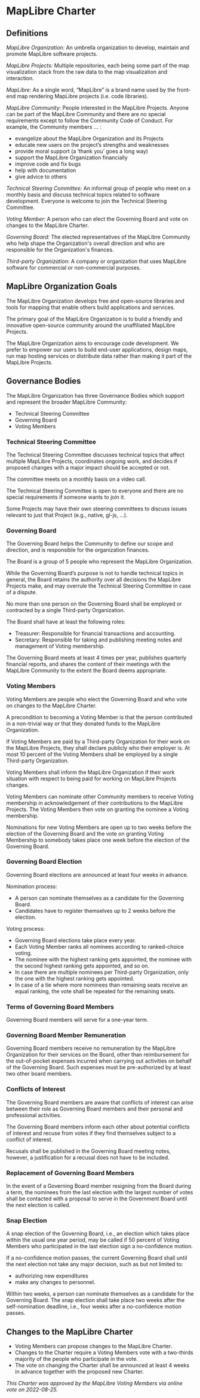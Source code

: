 # MapLibre Charter

## Definitions

*MapLibre Organization:* An umbrella organization to develop, maintain and promote MapLibre software projects.

*MapLibre Projects:* Multiple repositories, each being some part of the map visualization stack from the raw data to the map visualization and interaction.

*MapLibre:* As a single word, “MapLibre” is a brand name used by the front-end map rendering MapLibre projects (i.e. code libraries).

*MapLibre Community:* People interested in the MapLibre Projects. Anyone can be part of the MapLibre Community and there are no special requirements except to follow the Community Code of Conduct. For example, the Community members … :

* evangelize about the MapLibre Organization and its Projects
* educate new users on the project’s strengths and weaknesses
* provide moral support (a ‘thank you’ goes a long way)
* support the MapLibre Organization financially
* improve code and fix bugs
* help with documentation
* give advice to others

*Technical Steering Committee:* An informal group of people who meet on a monthly basis and discuss technical topics related to software development. Everyone is welcome to join the Technical Steering Committee.

*Voting Member:* A person who can elect the Governing Board and vote on changes to the MapLibre Charter.

*Governing Board:* The elected representatives of the MapLibre Community who help shape the Organization's overall direction and who are responsible for the Organization's finances.

*Third-party Organization:* A company or organization that uses MapLibre software for commercial or non-commercial purposes.

## MapLibre Organization Goals

The MapLibre Organization develops free and open-source libraries and tools for mapping that enable others build applications and services.

The primary goal of the MapLibre Organization is to build a friendly and innovative open-source community around the unaffiliated MapLibre Projects.

The MapLibre Organization aims to encourage code development. We prefer to empower our users to build end-user applications, design maps, run map hosting services or distribute data rather than making it part of the MapLibre Projects.

## Governance Bodies

The MapLibre Organization has three Governance Bodies which support and represent the broader MapLibre Community:

* Technical Steering Committee
* Governing Board
* Voting Members

### Technical Steering Committee

The Technical Steering Committee discusses technical topics that affect multiple MapLibre Projects, coordinates ongoing work, and decides if proposed changes with a major impact should be accepted or not.

The committee meets on a monthly basis on a video call.

The Technical Steering Committee is open to everyone and there are no special requirements if someone wants to join it.

Some Projects may have their own steering committees to discuss issues relevant to just that Project (e.g., native, gl-js, …).

### Governing Board

The Governing Board helps the Community to define our scope and direction, and is responsible for the organization finances.

The Board is a group of 5 people who represent the MapLibre Organization.

While the Governing Board’s purpose is not to handle technical topics in general, the Board retains the authority over all decisions the MapLibre Projects make, and may overrule the Technical Steering Committee in case of a dispute.

No more than one person on the Governing Board shall be employed or contracted by a single Third-party Organization.

The Board shall have at least the following roles:

* Treasurer: Responsible for financial transactions and accounting.
* Secretary: Responsible for taking and publishing meeting notes and management of Voting membership.

The Governing Board meets at least 4 times per year, publishes quarterly financial reports, and shares the content of their meetings with the MapLibre Community to the extent the Board deems appropriate.

### Voting Members

Voting Members are people who elect the Governing Board and who vote on changes to the MapLibre Charter.

A precondition to becoming a Voting Member is that the person contributed in a non-trivial way or that they donated funds to the MapLibre Organization.

If Voting Members are paid by a Third-party Organization for their work on the MapLibre Projects, they shall declare publicly who their employer is. At most 10 percent of the Voting Members shall be employed by a single Third-party Organization.

Voting Members shall inform the MapLibre Organization if their work situation with respect to being paid for working on MapLibre Projects changes.

Voting Members can nominate other Community members to receive Voting membership in acknowledgement of their contributions to the MapLibre Projects. The Voting Members then vote on granting the nominee a Voting membership.

Nominations for new Voting Members are open up to two weeks before the election of the Governing Board and the vote on granting Voting Membership to somebody takes place one week before the election of the Governing Board.

### Governing Board Election

Governing Board elections are announced at least four weeks in advance.

Nomination process:

* A person can nominate themselves as a candidate for the Governing Board.
* Candidates have to register themselves up to 2 weeks before the election.

Voting process:

* Governing Board elections take place every year.
* Each Voting Member ranks all nominees according to ranked-choice voting.
* The nominee with the highest ranking gets appointed, the nominee with the second highest ranking gets appointed, and so on.
* In case there are multiple nominees per Third-party Organization, only the one with the highest ranking gets appointed.
* In case of a tie where more nominees than remaining seats receive an equal ranking, the vote shall be repeated for the remaining seats.

### Terms of Governing Board Members

Governing Board members will serve for a one-year term.

### Governing Board Member Remuneration

Governing Board members receive no remuneration by the MapLibre Organization for their services on the Board, other than reimbursement for the out-of-pocket expenses incurred when carrying out activities on behalf of the Governing Board. Such expenses must be pre-authorized by at least two other board members.

### Conflicts of Interest

The Governing Board members are aware that conflicts of interest can arise between their role as Governing Board members and their personal and professional activities.

The Governing Board members inform each other about potential conflicts of interest and recuse from votes if they find themselves subject to a conflict of interest.

Recusals shall be published in the Governing Board meeting notes, however, a justification for a recusal does not have to be included.

### Replacement of Governing Board Members

In the event of a Governing Board member resigning from the Board during a term, the nominees from the last election with the largest number of votes shall be contacted with a proposal to serve in the Government Board until the next election is called.

### Snap Election

A snap election of the Governing Board, i.e., an election which takes place within the usual one year period, may be called if 50 percent of Voting Members who participated in the last election sign a no-confidence motion.

If a no-confidence motion passes, the current Governing Board shall until the next election not take any major decision, such as but not limited to:

* authorizing new expenditures
* make any changes to personnel.

Within two weeks, a person can nominate themselves as a candidate for the Governing Board. The snap election shall take place two weeks after the self-nomination deadline, i.e., four weeks after a no-confidence motion passes.

## Changes to the MapLibre Charter

* Voting Members can propose changes to the MapLibre Charter.
* Changes to the Charter require a Voting Members vote with a two-thirds majority of the people who participate in the vote.
* The vote on changing the Charter shall be announced at least 4 weeks in advance together with the proposed new Charter.

*This Charter was approved by the MapLibre Voting Members via online vote on 2022-08-25.*

